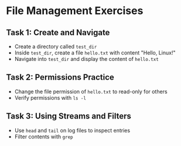 # File Management Exercises

## Task 1: Create and Navigate

- Create a directory called `test_dir`  
- Inside `test_dir`, create a file `hello.txt` with content "Hello, Linux!"  
- Navigate into `test_dir` and display the content of `hello.txt`

## Task 2: Permissions Practice

- Change the file permission of `hello.txt` to read-only for others  
- Verify permissions with `ls -l`

## Task 3: Using Streams and Filters

- Use `head` and `tail` on log files to inspect entries  
- Filter contents with `grep`
